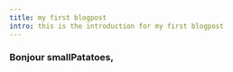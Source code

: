 ```yaml
---
title: my first blogpost
intro: this is the introduction for my first blogpost
---
```


### Bonjour smallPatatoes,
